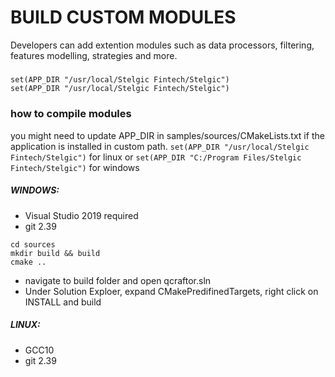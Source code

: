 # BUILD CUSTOM MODULES

Developers can add extention modules such as data processors, filtering, features modelling, strategies and more.

##### 
```
set(APP_DIR "/usr/local/Stelgic Fintech/Stelgic")
set(APP_DIR "/usr/local/Stelgic Fintech/Stelgic")
```

### how to compile modules

you might need to update APP_DIR in samples/sources/CMakeLists.txt if the application is installed in custom path.
`set(APP_DIR "/usr/local/Stelgic Fintech/Stelgic")` for linux or `set(APP_DIR "C:/Program Files/Stelgic Fintech/Stelgic")` for windows

##### WINDOWS: 
- Visual Studio 2019 required
- git 2.39


```
cd sources
mkdir build && build
cmake ..
```

- navigate to build folder and open qcraftor.sln
- Under Solution Exploer, expand CMakePredifinedTargets, right click on INSTALL and build

##### LINUX: 
- GCC10
- git 2.39

